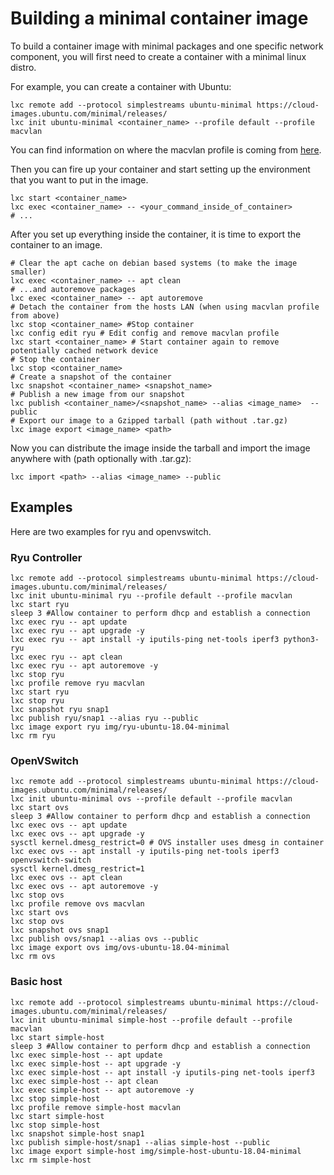 # Building a minimal container image

To build a container image with minimal packages and one specific network component,
you will first need to create a container with a minimal linux distro.

For example, you can create a container with Ubuntu:
```shell
lxc remote add --protocol simplestreams ubuntu-minimal https://cloud-images.ubuntu.com/minimal/releases/
lxc init ubuntu-minimal <container_name> --profile default --profile macvlan
```
You can find information on where the macvlan profile is coming from [here](HOWTO_container_with_dhcp.md).

Then you can fire up your container and start setting up the environment that you
want to put in the image.
```shell
lxc start <container_name>
lxc exec <container_name> -- <your_command_inside_of_container>
# ...
```

After you set up everything inside the container, it is time to export the container
to an image.
```shell
# Clear the apt cache on debian based systems (to make the image smaller)
lxc exec <container_name> -- apt clean
# ...and autoremove packages
lxc exec <container_name> -- apt autoremove
# Detach the container from the hosts LAN (when using macvlan profile from above)
lxc stop <container_name> #Stop container
lxc config edit ryu # Edit config and remove macvlan profile
lxc start <container_name> # Start container again to remove potentially cached network device
# Stop the container
lxc stop <container_name>
# Create a snapshot of the container
lxc snapshot <container_name> <snapshot_name>
# Publish a new image from our snapshot
lxc publish <container_name>/<snapshot_name> --alias <image_name>  --public
# Export our image to a Gzipped tarball (path without .tar.gz)
lxc image export <image_name> <path>
```

Now you can distribute the image inside the tarball and import the image anywhere with
(path optionally with .tar.gz):
```shell
lxc import <path> --alias <image_name> --public
```

## Examples

Here are two examples for ryu and openvswitch.

### Ryu Controller
```shell
lxc remote add --protocol simplestreams ubuntu-minimal https://cloud-images.ubuntu.com/minimal/releases/
lxc init ubuntu-minimal ryu --profile default --profile macvlan
lxc start ryu
sleep 3 #Allow container to perform dhcp and establish a connection
lxc exec ryu -- apt update
lxc exec ryu -- apt upgrade -y
lxc exec ryu -- apt install -y iputils-ping net-tools iperf3 python3-ryu
lxc exec ryu -- apt clean
lxc exec ryu -- apt autoremove -y
lxc stop ryu
lxc profile remove ryu macvlan
lxc start ryu
lxc stop ryu
lxc snapshot ryu snap1
lxc publish ryu/snap1 --alias ryu --public
lxc image export ryu img/ryu-ubuntu-18.04-minimal
lxc rm ryu
```

### OpenVSwitch
```shell
lxc remote add --protocol simplestreams ubuntu-minimal https://cloud-images.ubuntu.com/minimal/releases/
lxc init ubuntu-minimal ovs --profile default --profile macvlan
lxc start ovs
sleep 3 #Allow container to perform dhcp and establish a connection
lxc exec ovs -- apt update
lxc exec ovs -- apt upgrade -y
sysctl kernel.dmesg_restrict=0 # OVS installer uses dmesg in container
lxc exec ovs -- apt install -y iputils-ping net-tools iperf3 openvswitch-switch
sysctl kernel.dmesg_restrict=1
lxc exec ovs -- apt clean
lxc exec ovs -- apt autoremove -y
lxc stop ovs
lxc profile remove ovs macvlan
lxc start ovs
lxc stop ovs
lxc snapshot ovs snap1
lxc publish ovs/snap1 --alias ovs --public
lxc image export ovs img/ovs-ubuntu-18.04-minimal
lxc rm ovs
```

### Basic host

```shell
lxc remote add --protocol simplestreams ubuntu-minimal https://cloud-images.ubuntu.com/minimal/releases/
lxc init ubuntu-minimal simple-host --profile default --profile macvlan
lxc start simple-host
sleep 3 #Allow container to perform dhcp and establish a connection
lxc exec simple-host -- apt update
lxc exec simple-host -- apt upgrade -y
lxc exec simple-host -- apt install -y iputils-ping net-tools iperf3
lxc exec simple-host -- apt clean
lxc exec simple-host -- apt autoremove -y
lxc stop simple-host
lxc profile remove simple-host macvlan
lxc start simple-host
lxc stop simple-host
lxc snapshot simple-host snap1
lxc publish simple-host/snap1 --alias simple-host --public
lxc image export simple-host img/simple-host-ubuntu-18.04-minimal
lxc rm simple-host
```
